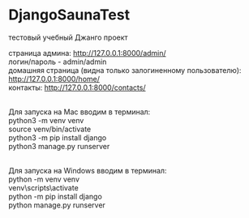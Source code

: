 # DjangoSaunaTest

тестовый учебный Джанго проект 

страница админа: http://127.0.0.1:8000/admin/<br>
логин/пароль - admin/admin<br>
домашняя страница (видна только залогиненному пользователю): http://127.0.0.1:8000/home/<br>
контакты: http://127.0.0.1:8000/contacts/<br><br>

Для запуска на Mac вводим в терминал:<br>
python3 -m venv venv<br>
source venv/bin/activate<br>
python3 -m pip install django<br>
python3 manage.py runserver<br><br>

Для запуска на Windows вводим в терминал:<br>
python -m venv venv<br>
venv\scripts\activate<br>
python -m pip install django<br>
python manage.py runserver<br>
